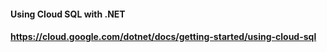 #### Using Cloud SQL with .NET
#### https://cloud.google.com/dotnet/docs/getting-started/using-cloud-sql
